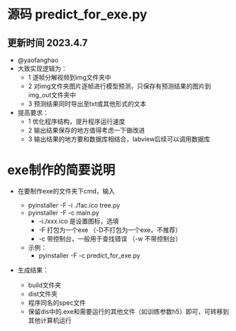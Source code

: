 # 源码 predict_for_exe.py
## 更新时间 2023.4.7 
* @yaofanghao
* 大致实现逻辑为： 
  * 1 逐帧分解视频到img文件夹中
  * 2 对img文件夹图片逐帧进行模型预测，只保存有预测结果的图片到img_out文件夹中 
  * 3 预测结果同时导出至txt或其他形式的文本
* 提高要求：
  * 1 优化程序结构，提升程序运行速度
  * 2 输出结果保存的地方值得考虑一下做改进
  * 3 输出结果的地方要和数据库相结合，labview后续可以调用数据库

# exe制作的简要说明
* 在要制作exe的文件夹下cmd，输入 
  * pyinstaller -F -i ./fac.ico tree.py
  * pyinstaller -F -c main.py 
    * -i./xxx.ico  是设置图标，选填
    * -F 打包为一个exe （-D不打包为一个exe，不推荐）
    * -c 带控制台，一般用于查找错误 （-w 不带控制台）
  * 示例：
    * pyinstaller -F -c predict_for_exe.py

* 生成结果： 
  * build文件夹
  * dist文件夹
  * 程序同名的spec文件
  * 保留dis中的.exe和需要运行的其他文件（如训练参数h5）即可，可转移到其他计算机运行